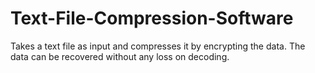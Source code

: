 # Text-File-Compression-Software
Takes a text file as input and compresses it by encrypting the data. The data can be recovered without any loss on decoding.
